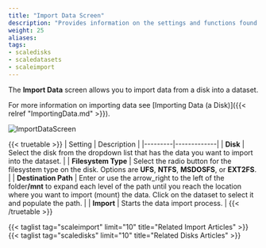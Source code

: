 ```yaml
---
title: "Import Data Screen"
description: "Provides information on the settings and functions found on the Import Data screen."
weight: 25
aliases:
tags:
- scaledisks
- scaledatasets
- scaleimport
---
```



The **Import Data** screen allows you to import data from a disk into a dataset.

For more information on importing data see [Importing Data (a Disk)]({{< relref "ImportingData.md" >}}).

![ImportDataScreen](/images/SCALE/22.12/ImportDataScreen.png "Import Data Screen")

{{< truetable >}}
| Setting | Description |
|---------|-------------|
| **Disk** | Select the disk from the dropdown list that has the data you want to import into the dataset. |
| **Filesystem Type** | Select the radio button for the filesystem type on the disk. Options are **UFS**, **NTFS**, **MSDOSFS**, or **EXT2FS**. |
| **Destination Path** | Enter or use the <span class="material-icons">arrow_right</span> to the left of the <span class="material-icons">folder</span>**/mnt** to expand each level of the path until you reach the location where you want to import (mount) the data. Click on the dataset to select it and populate the path. |
| **Import** | Starts the data import process. |
{{< /truetable >}}

{{< taglist tag="scaleimport" limit="10" title="Related Import Articles" >}}
{{< taglist tag="scaledisks" limit="10" title="Related Disks Articles" >}}